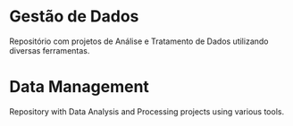 # Gestão de Dados
Repositório com projetos de Análise e Tratamento de Dados utilizando diversas ferramentas.

# Data Management
Repository with Data Analysis and Processing projects using various tools.
